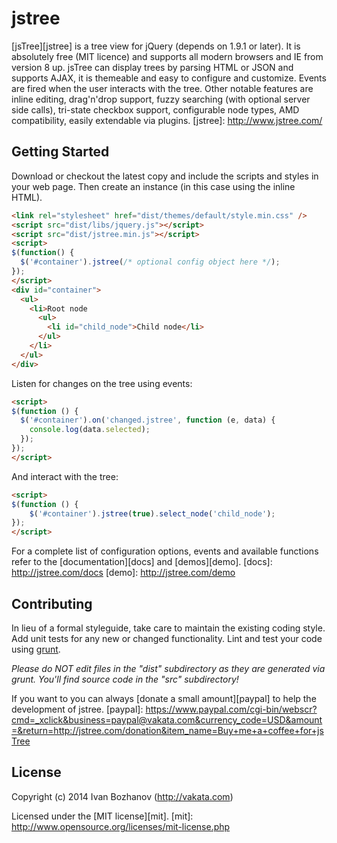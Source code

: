 # jstree

[jsTree][jstree] is a tree view for jQuery (depends on 1.9.1 or later). 
It is absolutely free (MIT licence) and supports all modern browsers and IE from version 8 up. 
jsTree can display trees by parsing HTML or JSON and supports AJAX, it is themeable and easy to configure and customize. Events are fired when the user interacts with the tree. Other notable features are inline editing, drag'n'drop support, fuzzy searching (with optional server side calls), tri-state checkbox support, configurable node types, AMD compatibility, easily extendable via plugins.
[jstree]: http://www.jstree.com/

## Getting Started

Download or checkout the latest copy and include the scripts and styles in your web page. Then create an instance (in this case using the inline HTML).

```html
<link rel="stylesheet" href="dist/themes/default/style.min.css" />
<script src="dist/libs/jquery.js"></script>
<script src="dist/jstree.min.js"></script>
<script>
$(function() {
  $('#container').jstree(/* optional config object here */);
});
</script>
<div id="container">
  <ul>
    <li>Root node
      <ul>
        <li id="child_node">Child node</li>
      </ul>
    </li>
  </ul>
</div>
```

Listen for changes on the tree using events:

```html
<script>
$(function () {
  $('#container').on('changed.jstree', function (e, data) {
    console.log(data.selected);
  });
});
</script>
```

And interact with the tree:

```html
<script>
$(function () {
	$('#container').jstree(true).select_node('child_node');
});
</script>
```

For a complete list of configuration options, events and available functions refer to the [documentation][docs] and [demos][demo].
[docs]: http://jstree.com/docs
[demo]: http://jstree.com/demo

## Contributing
In lieu of a formal styleguide, take care to maintain the existing coding style. Add unit tests for any new or changed functionality. Lint and test your code using [grunt](https://github.com/gruntjs/grunt).

_Please do NOT edit files in the "dist" subdirectory as they are generated via grunt. You'll find source code in the "src" subdirectory!_

If you want to you can always [donate a small amount][paypal] to help the development of jstree.
[paypal]: https://www.paypal.com/cgi-bin/webscr?cmd=_xclick&business=paypal@vakata.com&currency_code=USD&amount=&return=http://jstree.com/donation&item_name=Buy+me+a+coffee+for+jsTree

## License
Copyright (c) 2014 Ivan Bozhanov (http://vakata.com) 

Licensed under the [MIT license][mit].
[mit]: http://www.opensource.org/licenses/mit-license.php

